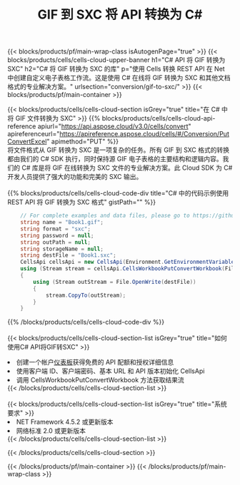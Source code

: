 ﻿---
title:  GIF 到 SXC 将 API 转换为 C#
description: 用于 Microsoft Excel 和 OpenOffice Calc 的云 API 和 SDK。将电子表格转换为其他格式文件。
url: /zh/net/conversion/gif-to-sxc/
---
{{< blocks/products/pf/main-wrap-class isAutogenPage="true" >}}
{{< blocks/products/cells/cells-cloud-upper-banner h1="C# API 将 GIF 转换为 SXC" h2="C# 将 GIF 转换为 SXC 的库" p="使用 Cells 转换 REST API 在 Net 中创建自定义电子表格工作流。这是使用 C# 在线将 GIF 转换为 SXC 和其他文档格式的专业解决方案。" urlsection="conversion/gif-to-sxc/" >}}
{{< blocks/products/pf/main-container >}}

{{< blocks/products/cells/cells-cloud-section isGrey="true" title="在 C# 中将 GIF 文件转换为 SXC" >}}
{{% blocks/products/cells/cells-cloud-api-reference apiurl="https://api.aspose.cloud/v3.0/cells/convert" apireferenceurl="https://apireference.aspose.cloud/cells/#/Conversion/PutConvertExcel" apimethod="PUT" %}}
<br/>
将文件格式从 GIF 转换为 SXC 是一项复杂的任务。所有 GIF 到 SXC 格式的转换都由我们的 C# SDK 执行，同时保持源 GIF 电子表格的主要结构和逻辑内容。我们的 C# 库是将 GIF 在线转换为 SXC 文件的专业解决方案。此 Cloud SDK 为 C# 开发人员提供了强大的功能和完美的 SXC 输出。
<br/>
<br/>
{{% blocks/products/cells/cells-cloud-code-div title="C# 中的代码示例使用 REST API 将 GIF 转换为 SXC 格式" gistPath="" %}}
 
```cs
    // For complete examples and data files, please go to https://github.com/aspose-cells-cloud/aspose-cells-cloud-dotnet/
    string name = "Book1.gif";
    string format = "sxc";
    string password = null;
    string outPath = null;
    string storageName = null;
    string destFile = "Book1.sxc";
    CellsApi cellsApi = new CellsApi(Environment.GetEnvironmentVariable("ProductClientId"), Environment.GetEnvironmentVariable("ProductClientSecret"));
    using (Stream stream = cellsApi.CellsWorkbookPutConvertWorkbook(File.OpenRead(name), format, password, outPath, storageName))
    {
        using (Stream outStream = File.OpenWrite(destFile))
        {
            stream.CopyTo(outStream);
        }
    }
```
 
{{% /blocks/products/cells/cells-cloud-code-div %}}
<br/>
<br/>
{{< blocks/products/cells/cells-cloud-section-list isGrey="true" title="如何使用C# API将GIF转SXC" >}}
<li>创建一个帐户<a href="https://dashboard.aspose.cloud/">仪表板</a>获得免费的 API 配额和授权详细信息</li>
<li>使用客户端 ID、客户端密码、基本 URL 和 API 版本初始化 CellsApi</li>
<li>调用 CellsWorkbookPutConvertWorkbook 方法获取结果流</li>
{{< /blocks/products/cells/cells-cloud-section-list >}}
<br/>
<br/>
{{< blocks/products/cells/cells-cloud-section-list isGrey="true" title="系统要求" >}}
<li>NET Framework 4.5.2 或更新版本</li>
<li>网络标准 2.0 或更新版本</li>
{{< /blocks/products/cells/cells-cloud-section-list >}}

{{< /blocks/products/cells/cells-cloud-section >}}

{{< /blocks/products/pf/main-container >}}
{{< /blocks/products/pf/main-wrap-class >}}
